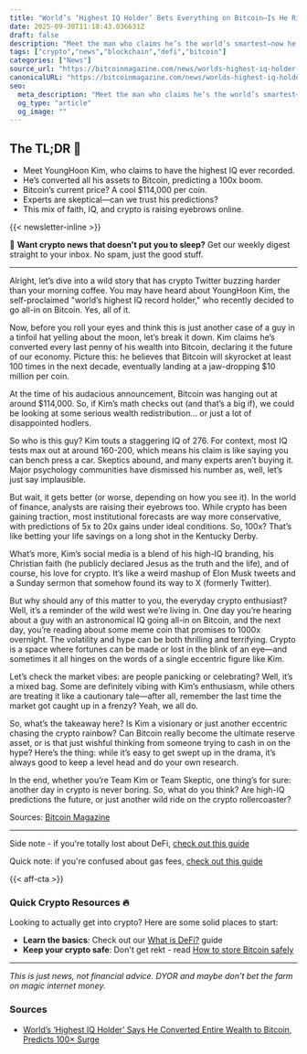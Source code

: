 ```yaml
---
title: "World’s ‘Highest IQ Holder’ Bets Everything on Bitcoin—Is He Right?"
date: 2025-09-30T11:18:43.036631Z
draft: false
description: "Meet the man who claims he’s the world’s smartest—now he’s all-in on Bitcoin! Can crypto really 100x in the next decade? Let’s break it down."
tags: ["crypto","news","blockchain","defi","bitcoin"]
categories: ["News"]
source_url: "https://bitcoinmagazine.com/news/worlds-highest-iq-holder-says-he-converted-entire-wealth-to-bitcoin-predicts-100x-surge"
canonicalURL: "https://bitcoinmagazine.com/news/worlds-highest-iq-holder-says-he-converted-entire-wealth-to-bitcoin-predicts-100x-surge"
seo:
  meta_description: "Meet the man who claims he’s the world’s smartest—now he’s all-in on Bitcoin! Can crypto really 100x in the next decade? Let’s break it down."
  og_type: "article"
  og_image: ""
---
```


## The TL;DR 📝

- Meet YoungHoon Kim, who claims to have the highest IQ ever recorded.
- He’s converted all his assets to Bitcoin, predicting a 100x boom.
- Bitcoin’s current price? A cool $114,000 per coin.
- Experts are skeptical—can we trust his predictions?
- This mix of faith, IQ, and crypto is raising eyebrows online.

{{< newsletter-inline >}}

📧 **Want crypto news that doesn't put you to sleep?** Get our weekly digest straight to your inbox. No spam, just the good stuff.

---

Alright, let’s dive into a wild story that has crypto Twitter buzzing harder than your morning coffee. You may have heard about YoungHoon Kim, the self-proclaimed "world’s highest IQ record holder," who recently decided to go all-in on Bitcoin. Yes, all of it. 

Now, before you roll your eyes and think this is just another case of a guy in a tinfoil hat yelling about the moon, let’s break it down. Kim claims he’s converted every last penny of his wealth into Bitcoin, declaring it the future of our economy. Picture this: he believes that Bitcoin will skyrocket at least 100 times in the next decade, eventually landing at a jaw-dropping $10 million per coin. 

At the time of his audacious announcement, Bitcoin was hanging out at around $114,000. So, if Kim’s math checks out (and that’s a big if), we could be looking at some serious wealth redistribution... or just a lot of disappointed hodlers. 

So who is this guy? Kim touts a staggering IQ of 276. For context, most IQ tests max out at around 160-200, which means his claim is like saying you can bench press a car. Skeptics abound, and many experts aren’t buying it. Major psychology communities have dismissed his number as, well, let’s just say implausible. 

But wait, it gets better (or worse, depending on how you see it). In the world of finance, analysts are raising their eyebrows too. While crypto has been gaining traction, most institutional forecasts are way more conservative, with predictions of 5x to 20x gains under ideal conditions. So, 100x? That’s like betting your life savings on a long shot in the Kentucky Derby. 

What’s more, Kim’s social media is a blend of his high-IQ branding, his Christian faith (he publicly declared Jesus as the truth and the life), and of course, his love for crypto. It’s like a weird mashup of Elon Musk tweets and a Sunday sermon that somehow found its way to X (formerly Twitter). 

But why should any of this matter to you, the everyday crypto enthusiast? Well, it’s a reminder of the wild west we’re living in. One day you’re hearing about a guy with an astronomical IQ going all-in on Bitcoin, and the next day, you’re reading about some meme coin that promises to 1000x overnight. The volatility and hype can be both thrilling and terrifying. Crypto is a space where fortunes can be made or lost in the blink of an eye—and sometimes it all hinges on the words of a single eccentric figure like Kim. 

Let’s check the market vibes: are people panicking or celebrating? Well, it’s a mixed bag. Some are definitely vibing with Kim’s enthusiasm, while others are treating it like a cautionary tale—after all, remember the last time the market got caught up in a frenzy? Yeah, we all do. 

So, what’s the takeaway here? Is Kim a visionary or just another eccentric chasing the crypto rainbow? Can Bitcoin really become the ultimate reserve asset, or is that just wishful thinking from someone trying to cash in on the hype? Here’s the thing: while it’s easy to get swept up in the drama, it’s always good to keep a level head and do your own research. 

In the end, whether you’re Team Kim or Team Skeptic, one thing’s for sure: another day in crypto is never boring. So, what do you think? Are high-IQ predictions the future, or just another wild ride on the crypto rollercoaster? 

Sources: [Bitcoin Magazine](https://bitcoinmagazine.com/news/worlds-highest-iq-holder-says-he-converted-entire-wealth-to-bitcoin-predicts-100x-surge)

---

Side note - if you're totally lost about DeFi, [check out this guide](/pages/what-is-defi/)

Quick note: if you're confused about gas fees, [check out this guide](/pages/ethereum-gas-fees-guide/)

{{< aff-cta >}}

### Quick Crypto Resources 🔥

Looking to actually get into crypto? Here are some solid places to start:
- **Learn the basics**: Check out our [What is DeFi?](/pages/what-is-defi/) guide
- **Keep your crypto safe**: Don't get rekt - read [How to store Bitcoin safely](/pages/how-to-store-bitcoin-safely/)


---

_This is just news, not financial advice. DYOR and maybe don't bet the farm on magic internet money._

### Sources
- [World’s ‘Highest IQ Holder’ Says He Converted Entire Wealth to Bitcoin, Predicts 100× Surge](https://bitcoinmagazine.com/news/worlds-highest-iq-holder-says-he-converted-entire-wealth-to-bitcoin-predicts-100x-surge)

